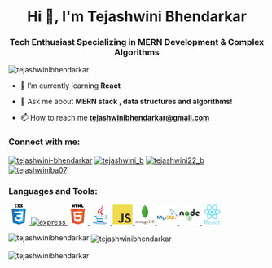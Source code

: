 

<h1 align="center">Hi 👋, I'm Tejashwini Bhendarkar</h1>
<h3 align="center">Tech Enthusiast Specializing in MERN Development & Complex Algorithms</h3>

<p align="left"> <img src="https://komarev.com/ghpvc/?username=tejashwinibhendarkar&label=Profile%20views&color=0e75b6&style=flat" alt="tejashwinibhendarkar" /> </p>



- 🌱 I’m currently learning **React**

- 💬 Ask me about **MERN stack , data structures and algorithms!**

- 📫 How to reach me **tejashwinibhendarkar@gmail.com**

<h3 align="left">Connect with me:</h3>
<p align="left">
<a href="https://linkedin.com/in/tejashwini-bhendarkar" target="blank"><img align="center" src="https://raw.githubusercontent.com/rahuldkjain/github-profile-readme-generator/master/src/images/icons/Social/linked-in-alt.svg" alt="tejashwini-bhendarkar" height="30" width="40" /></a>
<a href="https://codeforces.com/profile/tejashwini_b" target="blank"><img align="center" src="https://raw.githubusercontent.com/rahuldkjain/github-profile-readme-generator/master/src/images/icons/Social/codeforces.svg" alt="tejashwini_b" height="30" width="40" /></a>
<a href="https://www.leetcode.com/tejashwini22_b" target="blank"><img align="center" src="https://raw.githubusercontent.com/rahuldkjain/github-profile-readme-generator/master/src/images/icons/Social/leet-code.svg" alt="tejashwini22_b" height="30" width="40" /></a>
<a href="https://auth.geeksforgeeks.org/user/tejashwiniba07j" target="blank"><img align="center" src="https://raw.githubusercontent.com/rahuldkjain/github-profile-readme-generator/master/src/images/icons/Social/geeks-for-geeks.svg" alt="tejashwiniba07j" height="30" width="40" /></a>
</p>

<h3 align="left">Languages and Tools:</h3>
<p align="left">  <a href="https://www.w3schools.com/css/" target="_blank" rel="noreferrer"> <img src="https://raw.githubusercontent.com/devicons/devicon/master/icons/css3/css3-original-wordmark.svg" alt="css3" width="40" height="40"/> </a> <a href="https://expressjs.com" target="_blank" rel="noreferrer"> <img src="https://encrypted-tbn0.gstatic.com/images?q=tbn:ANd9GcSnDneBGnQL7E9hZDwztRO1GfQcCj1FqRrhBw&s" alt="express" width="40" height="40"/> </a> <a href="https://www.w3.org/html/" target="_blank" rel="noreferrer"> <img src="https://raw.githubusercontent.com/devicons/devicon/master/icons/html5/html5-original-wordmark.svg" alt="html5" width="40" height="40"/> </a> <a href="https://www.java.com" target="_blank" rel="noreferrer"> <img src="https://raw.githubusercontent.com/devicons/devicon/master/icons/java/java-original.svg" alt="java" width="40" height="40"/> </a> <a href="https://developer.mozilla.org/en-US/docs/Web/JavaScript" target="_blank" rel="noreferrer"> <img src="https://raw.githubusercontent.com/devicons/devicon/master/icons/javascript/javascript-original.svg" alt="javascript" width="40" height="40"/> </a> <a href="https://www.mongodb.com/" target="_blank" rel="noreferrer"> <img src="https://raw.githubusercontent.com/devicons/devicon/master/icons/mongodb/mongodb-original-wordmark.svg" alt="mongodb" width="40" height="40"/> </a> <a href="https://www.mysql.com/" target="_blank" rel="noreferrer"> <img src="https://raw.githubusercontent.com/devicons/devicon/master/icons/mysql/mysql-original-wordmark.svg" alt="mysql" width="40" height="40"/> </a> <a href="https://nodejs.org" target="_blank" rel="noreferrer"> <img src="https://raw.githubusercontent.com/devicons/devicon/master/icons/nodejs/nodejs-original-wordmark.svg" alt="nodejs" width="40" height="40"/> </a> <a href="https://reactjs.org/" target="_blank" rel="noreferrer"> <img src="https://raw.githubusercontent.com/devicons/devicon/master/icons/react/react-original-wordmark.svg" alt="react" width="40" height="40"/> </a> </p>

<p><img align="left" src="https://github-readme-stats.vercel.app/api/top-langs?username=tejashwinibhendarkar&show_icons=true&locale=en&layout=compact" alt="tejashwinibhendarkar" /></p>

<p>&nbsp;<img align="center" src="https://github-readme-stats.vercel.app/api?username=tejashwinibhendarkar&show_icons=true&locale=en" alt="tejashwinibhendarkar" /></p>

<p><img align="center" src="https://github-readme-streak-stats.herokuapp.com/?user=tejashwinibhendarkar&" alt="tejashwinibhendarkar" /></p>
